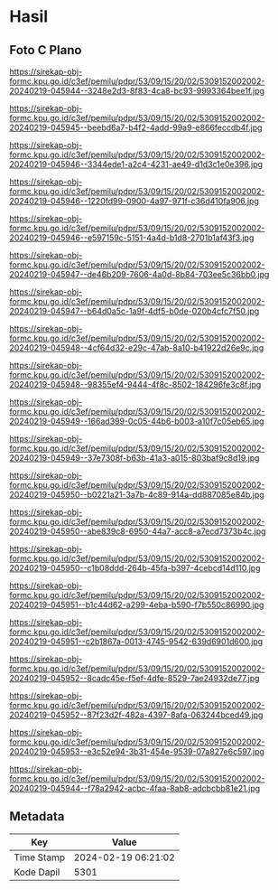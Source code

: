 # Hasil

## Foto C Plano

https://sirekap-obj-formc.kpu.go.id/c3ef/pemilu/pdpr/53/09/15/20/02/5309152002002-20240219-045944--3248e2d3-8f83-4ca8-bc93-9993364bee1f.jpg

https://sirekap-obj-formc.kpu.go.id/c3ef/pemilu/pdpr/53/09/15/20/02/5309152002002-20240219-045945--beebd6a7-b4f2-4add-99a9-e866feccdb4f.jpg

https://sirekap-obj-formc.kpu.go.id/c3ef/pemilu/pdpr/53/09/15/20/02/5309152002002-20240219-045946--3344ede1-a2c4-4231-ae49-d1d3c1e0e396.jpg

https://sirekap-obj-formc.kpu.go.id/c3ef/pemilu/pdpr/53/09/15/20/02/5309152002002-20240219-045946--1220fd99-0900-4a97-971f-c36d410fa906.jpg

https://sirekap-obj-formc.kpu.go.id/c3ef/pemilu/pdpr/53/09/15/20/02/5309152002002-20240219-045946--e597159c-5151-4a4d-b1d8-2701b1af43f3.jpg

https://sirekap-obj-formc.kpu.go.id/c3ef/pemilu/pdpr/53/09/15/20/02/5309152002002-20240219-045947--de46b209-7606-4a0d-8b84-703ee5c36bb0.jpg

https://sirekap-obj-formc.kpu.go.id/c3ef/pemilu/pdpr/53/09/15/20/02/5309152002002-20240219-045947--b64d0a5c-1a9f-4df5-b0de-020b4cfc7f50.jpg

https://sirekap-obj-formc.kpu.go.id/c3ef/pemilu/pdpr/53/09/15/20/02/5309152002002-20240219-045948--4cf64d32-e29c-47ab-8a10-b41922d26e9c.jpg

https://sirekap-obj-formc.kpu.go.id/c3ef/pemilu/pdpr/53/09/15/20/02/5309152002002-20240219-045948--98355ef4-9444-4f8c-8502-184296fe3c8f.jpg

https://sirekap-obj-formc.kpu.go.id/c3ef/pemilu/pdpr/53/09/15/20/02/5309152002002-20240219-045949--166ad399-0c05-44b6-b003-a10f7c05eb65.jpg

https://sirekap-obj-formc.kpu.go.id/c3ef/pemilu/pdpr/53/09/15/20/02/5309152002002-20240219-045949--37e7308f-b63b-41a3-a015-803baf9c8d19.jpg

https://sirekap-obj-formc.kpu.go.id/c3ef/pemilu/pdpr/53/09/15/20/02/5309152002002-20240219-045950--b0221a21-3a7b-4c89-914a-dd887085e84b.jpg

https://sirekap-obj-formc.kpu.go.id/c3ef/pemilu/pdpr/53/09/15/20/02/5309152002002-20240219-045950--abe839c8-6950-44a7-acc8-a7ecd7373b4c.jpg

https://sirekap-obj-formc.kpu.go.id/c3ef/pemilu/pdpr/53/09/15/20/02/5309152002002-20240219-045950--c1b08ddd-264b-45fa-b397-4cebcd14d110.jpg

https://sirekap-obj-formc.kpu.go.id/c3ef/pemilu/pdpr/53/09/15/20/02/5309152002002-20240219-045951--b1c44d62-a299-4eba-b590-f7b550c86990.jpg

https://sirekap-obj-formc.kpu.go.id/c3ef/pemilu/pdpr/53/09/15/20/02/5309152002002-20240219-045951--c2b1867a-0013-4745-9542-639d6901d600.jpg

https://sirekap-obj-formc.kpu.go.id/c3ef/pemilu/pdpr/53/09/15/20/02/5309152002002-20240219-045952--8cadc45e-f5ef-4dfe-8529-7ae24932de77.jpg

https://sirekap-obj-formc.kpu.go.id/c3ef/pemilu/pdpr/53/09/15/20/02/5309152002002-20240219-045952--87f23d2f-482a-4397-8afa-063244bced49.jpg

https://sirekap-obj-formc.kpu.go.id/c3ef/pemilu/pdpr/53/09/15/20/02/5309152002002-20240219-045953--e3c52e94-3b31-454e-9539-07a827e6c597.jpg

https://sirekap-obj-formc.kpu.go.id/c3ef/pemilu/pdpr/53/09/15/20/02/5309152002002-20240219-045944--f78a2942-acbc-4faa-8ab8-adcbcbb81e21.jpg


## Metadata

| Key        | Value               |
| ---------- | ------------------- |
| Time Stamp | 2024-02-19 06:21:02 |
| Kode Dapil | 5301                |



